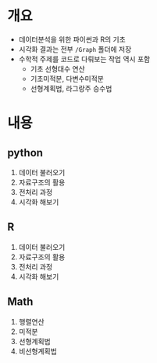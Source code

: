 # 개요
* 데이터분석을 위한 파이썬과 R의 기초
* 시각화 결과는 전부 `/Graph` 폴더에 저장
* 수학적 주제를 코드로 다뤄보는 작업 역시 포함
    * 기초 선형대수 연산 
    * 기초미적분, 다변수미적분
    * 선형계획법, 라그랑주 승수법

# 내용
## python
1. 데이터 불러오기
2. 자료구조의 활용
3. 전처리 과정
4. 시각화 해보기

## R
1. 데이터 불러오기
2. 자료구조의 활용
3. 전처리 과정
4. 시각화 해보기

## Math
1. 행렬연산
2. 미적분
3. 선형계획법
4. 비선형계획법
